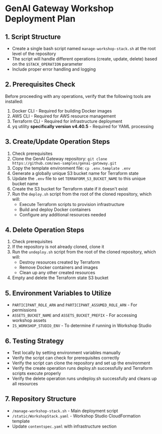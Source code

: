 # GenAI Gateway Workshop Deployment Plan

## 1. Script Structure
- Create a single bash script named `manage-workshop-stack.sh` at the root level of the repository
- The script will handle different operations (create, update, delete) based on the `$STACK_OPERATION` parameter
- Include proper error handling and logging

## 2. Prerequisites Check
Before proceeding with any operations, verify that the following tools are installed:
1. Docker CLI - Required for building Docker images
2. AWS CLI - Required for AWS resource management
3. Terraform CLI - Required for infrastructure deployment
4. yq utility **specifically version v4.40.5** - Required for YAML processing

## 3. Create/Update Operation Steps
1. Check prerequisites
2. Clone the GenAI Gateway repository: `git clone https://github.com/aws-samples/genai-gateway.git`
3. Copy the template environment file: `cp .env.template .env`
4. Generate a globally unique S3 bucket name for Terraform state
5. Update the `.env` file to set `TERRAFORM_S3_BUCKET_NAME` to this unique bucket name
6. Create the S3 bucket for Terraform state if it doesn't exist
7. Run the `deploy.sh` script from the root of the cloned repository, which will:
   - Execute Terraform scripts to provision infrastructure
   - Build and deploy Docker containers
   - Configure any additional resources needed

## 4. Delete Operation Steps
1. Check prerequisites
2. If the repository is not already cloned, clone it
3. Run the `undeploy.sh` script from the root of the cloned repository, which will:
   - Destroy resources created by Terraform
   - Remove Docker containers and images
   - Clean up any other created resources
4. Empty and delete the Terraform state S3 bucket

## 5. Environment Variables to Utilize
- `PARTICIPANT_ROLE_ARN` and `PARTICIPANT_ASSUMED_ROLE_ARN` - For permissions
- `ASSETS_BUCKET_NAME` and `ASSETS_BUCKET_PREFIX` - For accessing workshop assets
- `IS_WORKSHOP_STUDIO_ENV` - To determine if running in Workshop Studio

## 6. Testing Strategy
- Test locally by setting environment variables manually
- Verify the script can check for prerequisites correctly
- Verify the script can clone the repository and set up the environment
- Verify the create operation runs deploy.sh successfully and Terraform scripts execute properly
- Verify the delete operation runs undeploy.sh successfully and cleans up all resources

## 7. Repository Structure
- `/manage-workshop-stack.sh` - Main deployment script
- `/static/WorkshopStack.yaml` - Workshop Studio CloudFormation template
- Update `contentspec.yaml` with infrastructure section
